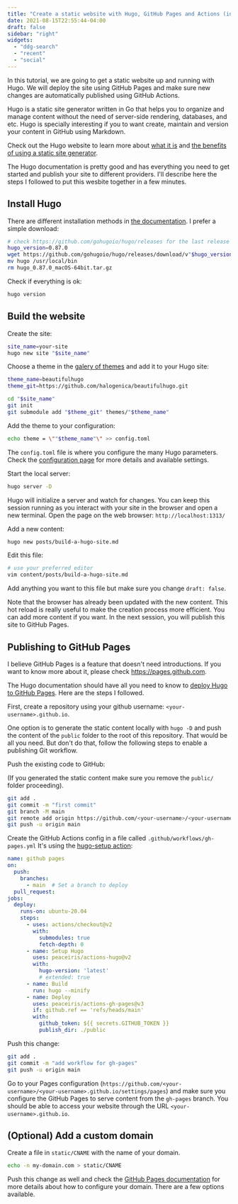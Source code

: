 ```yaml
---
title: "Create a static website with Hugo, GitHub Pages and Actions (in minutes)"
date: 2021-08-15T22:55:44-04:00
draft: false
sidebar: "right"
widgets:
  - "ddg-search"
  - "recent"
  - "social"
---
```


In this tutorial, we are going to get a static website up and running with Hugo.
We will deploy the site using GitHub Pages and make sure new changes are
automatically published using GitHub Actions.

Hugo is a static site generator written in Go that helps you to organize and
manage content without the need of server-side rendering, databases, and etc.
Hugo is specially interesting if you to want create, maintain and version your
content in GitHub using Markdown.

Check out the Hugo website to learn more about [what it is](https://gohugo.io/about/what-is-hugo/)
and [the benefits of using a static site generator](https://gohugo.io/about/benefits/).

The Hugo documentation is pretty good and has everything you need to get started
and publish your site to different providers. I'll describe here the steps I
followed to put this wesbite together in a few minutes.

## Install Hugo

There are different installation methods in [the documentation](https://gohugo.io/getting-started/installing/).
I prefer a simple download:

```bash
# check https://github.com/gohugoio/hugo/releases for the last release
hugo_version=0.87.0
wget https://github.com/gohugoio/hugo/releases/download/v"$hugo_version"/hugo_"$hugo_version"_macOS-64bit.tar.gz
mv hugo /usr/local/bin
rm hugo_0.87.0_macOS-64bit.tar.gz
```

Check if everything is ok:

```bash
hugo version
```

## Build the website

Create the site:

```bash
site_name=your-site
hugo new site "$site_name"
```

Choose a theme in the [galery of themes](https://themes.gohugo.io/) and add it
to your Hugo site:

```bash
theme_name=beautifulhugo
theme_git=https://github.com/halogenica/beautifulhugo.git

cd "$site_name"
git init
git submodule add "$theme_git" themes/"$theme_name"
```

Add the theme to your configuration:

```bash
echo theme = \""$theme_name"\" >> config.toml
```

The `config.toml` file is where you configure the many Hugo parameters. Check
the [configuration page](https://gohugo.io/getting-started/configuration/) for
more details and available settings.

Start the local server:

```bash
hugo server -D
```

Hugo will initialize a server and watch for changes. You can keep this session
running as you interact with your site in the browser and open a new terminal.
Open the page on the web browser: `http://localhost:1313/`

Add a new content:

```bash
hugo new posts/build-a-hugo-site.md
```

Edit this file:

```bash
# use your preferred editor
vim content/posts/build-a-hugo-site.md
```

Add anything you want to this file but make sure you change `draft: false`.

Note that the browser has already been updated with the new content.
This hot reload is really useful to make the creation process more efficient.
You can add more content if you want. In the next session, you will publish this
site to GitHub Pages.

## Publishing to GitHub Pages

I believe GitHub Pages is a feature that doesn't need introductions. If you want
to know more about it, please check https://pages.github.com.

The Hugo documentation should have all you need to know to [deploy Hugo to GitHub
Pages](https://gohugo.io/hosting-and-deployment/hosting-on-github/). Here are
the steps I followed.

First, create a repository using your github username: `<your-username>.github.io`.

One option is to generate the static content locally with `hugo -D` and push the
content of the `public` folder to the root of this repository. That would be all
you need. But don't do that, follow the following steps to enable a publishing
Git workflow.

Push the existing code to GitHub:

(If you generated the static content make sure you remove the `public/` folder
proceeding).

```bash
git add .
git commit -m "first commit"
git branch -M main
git remote add origin https://github.com/<your-username>/<your-username>.github.io.git
git push -u origin main
```

Create the GitHub Actions config in a file called `.github/workflows/gh-pages.yml`
It's using the [hugo-setup action](https://github.com/marketplace/actions/hugo-setup):

```yaml
name: github pages
on:
  push:
    branches:
      - main  # Set a branch to deploy
  pull_request:
jobs:
  deploy:
    runs-on: ubuntu-20.04
    steps:
      - uses: actions/checkout@v2
        with:
          submodules: true
          fetch-depth: 0
      - name: Setup Hugo
        uses: peaceiris/actions-hugo@v2
        with:
          hugo-version: 'latest'
          # extended: true
      - name: Build
        run: hugo --minify
      - name: Deploy
        uses: peaceiris/actions-gh-pages@v3
        if: github.ref == 'refs/heads/main'
        with:
          github_token: ${{ secrets.GITHUB_TOKEN }}
          publish_dir: ./public
```

Push this change:

```bash
git add .
git commit -m "add workflow for gh-pages"
git push -u origin main
````

Go to your Pages configuration (`https://github.com/<your-username>/<your-username>.github.io/settings/pages`)
and make sure you configure the GitHub Pages to serve content from the
`gh-pages` branch. You should be able to access your website through the URL
`<your-username>.github.io`.

## (Optional) Add a custom domain

Create a file in `static/CNAME` with the name of your domain.

```bash
echo -n my-domain.com > static/CNAME
```

Push this change as well and check the [GitHub Pages documentation](https://docs.github.com/en/pages/configuring-a-custom-domain-for-your-github-pages-site/managing-a-custom-domain-for-your-github-pages-site)
for more details about how to configure your domain. There are a few options
available.
